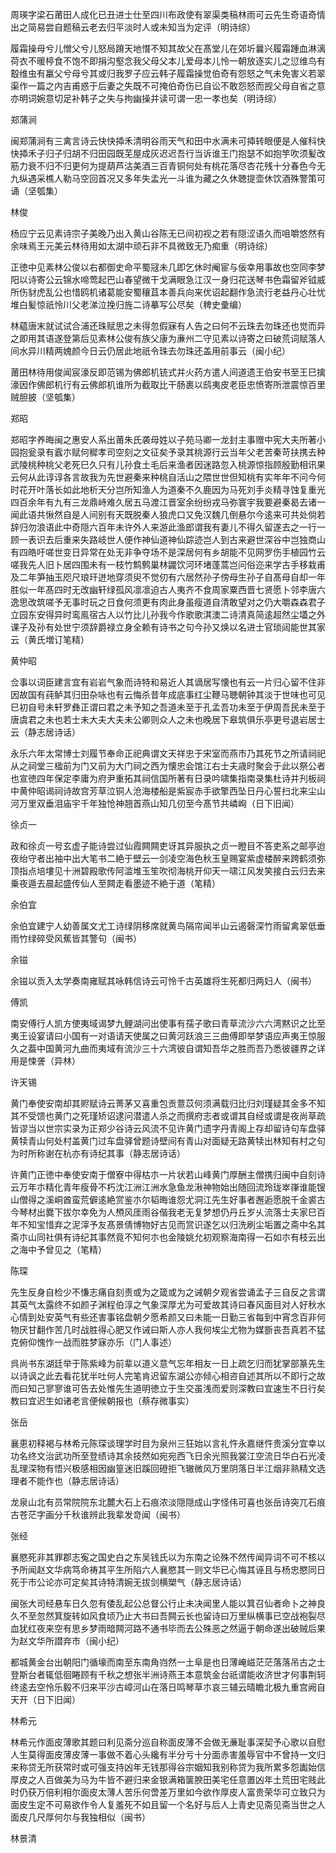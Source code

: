 <!-- { "loadSidebar": true } -->
周瑛字梁石莆田人成化已丑进士仕至四川布政使有翠渠类稿林雨可云先生奇语奇情出之简易尝自题稿云老去归平淡时人或未知当为定评（明诗综）

履霜操母兮儿憎父兮儿怒局蹐天地憯不知其故父在髙堂儿在郊圻曩兴履霜踵血淋漓荷衣不暖楟食不饱不即捐沟壑念我父母父本儿爱母本儿怜一朝放逐实儿之愆维鸟有鷇维虫有臝父兮母兮其或归我罗子应云韩子履霜操觉伯奇有怨怒之气未免害义若翠渠作一篇之内吉甫惑于后妻之失既不可掩伯奇伤已自讼不敢怨怒而觊父母自省之意亦明词婉意切足补韩子之失与拘幽操并读可谓一忠一孝也矣（明诗综）

郑蒲涧

闽郑蒲涧有三禽言诗云快快揷禾清明谷雨天气和田中水满未可揷转眼便是人催科快快揷禾子归子归胡不归田园既芜屋成灰迟迟吾行当诉谁王门抱瑟不如抱竽吹须髪改筋力衰不归不归更何为提葫芦沽美酒三百青铜何处有桃花落尽杏花残十分春色今无九纵遇采樵人勒马空回首况又多年失孟光一斗谁为藏之久休聴提壶休饮酒殊警策可诵（坚瓠集）

林俊

杨应宁云见素诗宗子美晚乃出入黄山谷陈无已间初视之若有隠涩语久而咀嚼悠然有余味焉王元美云林待用如太湖中顽石非不具微致无乃痴重（明诗综）

正徳中见素林公俊以右都御史命平蜀冦未几即乞休时阉宦与佞幸用事故也空同李梦阳以诗寄公云锦水啼莺起巴山春望微干戈满眼急江汉一身归花送琴书色霜留斧钺威所伤豺虎乱公也惜鸥机诸葛能安蜀穰苴本善兵向来优诏起翻作急流行老益丹心壮忧堆白髪惊祇怜川父老涕泣挽归旌二诗摹写公尽矣（稗史彚编）

林藴唐末就试试合浦还珠赋思之未得忽假寐有人告之曰何不云珠去勿珠还也觉而异之即用其语遂登第后见素林公俊有族父康为亷州二守见素以诗寄之曰破荒词赋落人间水异川精两媿颜今日云仍居此地祇令珠去勿珠还盖用前事云（闽小纪）

莆田林待用俊闻宸濠反即范锡为佛郎机铳式并火药方遣人间道遗王伯安书至王巳擒濠因作佛郎机行有云佛郎机谁所为截取比干肠裹以鸱夷皮老臣忠愤寄所泄震惊百里贼胆披（坚瓠集）

郑昭

郑昭字养晦闽之惠安人系出莆朱氏袭母姓以子苑马卿一龙封主事赠中宪大夫所著小园抱瓮录有蠧朩赋何穉孝司空刻之文征矣予录其桃源行云当年父老苦秦苛扶携去种武陵桃种桃父老死巳久只有儿孙食土毛后来渔者因迷路忽入桃源惊指顾殷勤相讯果云何从此谆谆各言故我为先世避秦来种桃自活山之隈世世但知桃有实年年不问今何时花开叶落长如此地析天分岂所知渔人为道秦不久鹿因为马死刘手炎精寻蚀复重光四百余年有九有三龙鼎峙难久居五马渡江晋室余纷纷戎马弥寰宇我要避秦曷去诸一闻此语共愀然自是人间别有天既脱秦人狼虎口又免汉魏几倒悬尔今逺来可共处倘若辞归勿浪语此中奇隠六百年未许外人来游此渔郎谓我有妻儿不得久留遂去之一行一顾一表识去后重来失路岐世人便作神仙道神仙踪迹岂人到古来避世深谷中岂独商山有四皓吁嗟世变日异常在处无非争夺场不是深居何有乡胡能不见网罗伤手植园竹云嗟我先人旧卜居四围未有一枝竹鹪鹩巢林鼹饮河环堵蓬蒿岂问俗迩来学古手移栽甫及二年笋抽玉咫尺琅玕迸地穿须臾不觉仞有六居然孙子傍母生孙子自髙母自却一年胜似一年髙四时无改幽轩绿孤风凛凛迫古人夷齐不食周家粟西晋七贤愿卜邻李唐六逸思改筑嗟予无事时玩之日食何须更有肉此身虽瘦道自清敢望对之仍大嚼森森君子立园东安得异时鸾鳯宿古人以竹比儿孙我今作歌歌淇澳二诗清真简逺超然尘壒之外课子及孙有处世宁须辞爵禄立身全赖有诗书之句今孙又焕以名进士官琐闼能世其家云（黄氏増订笔精）

黄仲昭

佥事以词臣建言宜有岩岩气象而诗特和易近人其谪居写懐也有云一片归心留不住非因故国有莼鲈其归田杂咏也有云悔杀昔年成底事红尘鞭马聴朝钟其淡于世味也可见巳初自号未轩罗彝正谓曰君之未予知之吾道未至于孔孟吾功未至于伊周吾民未至于唐虞君之未也若士未大夫大夫未公卿则众人之未也晚居下皋筑俱乐亭更号退岩居士云（静志居诗话）

永乐六年太常博士刘履节奉命正祀典谓文天祥忠于宋室而燕市乃其死节之所请祠祀从之祠堂三楹前为门又前为大门祠之西为懐忠会馆江右士夫歳时聚会于此以祭公者也宣徳四年保定李庸为府尹重拓其祠信国所著有日录吟啸集指南录集杜诗并刋板祠中黄仲昭谒祠诗故宫芳草泣铜人沧海楼船是紫宸赤手欲擎西坠日丹心誓扫北来尘山河万里双垂泪庙宇千年独怆神翘首燕山知几仞至今髙节共嶙峋（日下旧闻）

徐贞一

政和徐贞一号玄虚子能诗尝过仙霞闗闗吏讶其异服执之贞一瞪目不答吏系之邮亭迨夜绐守者出袖中出大笔书二絶于壁云一剑凌空海色秋玉皇赐宴紫虚楼醉来跨鹤须弥顶指点培塿见十洲碧殿歌传阿滥堆玉笙吹彻海桃开仰天一啸江风发笑接白云归去来乗夜遁去晨起盛传仙人至闗走看墨迹不絶于道（笔精）

余伯宜

余伯宜建宁人幼善属文尤工诗绿阴移席就黄鸟隔帘闻半山云遏磬深竹雨留禽翠低垂雨竹绿碎受风蕉皆其警句（闽书）

余镃

余镃以贡入太学奏南雍赋其咏韩信诗云可怜千古英雄将生死都归两妇人（闽书）

傅凯

南安傅行人凯方使夷域谒梦九鲤湖问出使事有孺子歌曰青草流沙六六湾黙识之比至夷王设宴请曰小国有一对语请天使属之曰黄河跃浪三三曲傅即举梦语应声夷王惊服久之葢中国黄河九曲而夷域有流沙三十六湾彼自谓知吾华之胜而吾乃悉彼疆界之详用是悚詟（异林）

许天锡

黄门奉使安南却其赆赋诗云菁茅又喜重包贡薏苡何须满载归比归刘瑾疑其金多不知其不受馈也黄门之死瑾矫诏逮问潜遣人杀之而撰府志者或谓其自经或谓是夜尚草疏皆谬当以世宗实录为正郑少谷诗云风流不见许黄门遗字丹青阁上存却留诗句车盘驿黄犊青山何处村盖黄门过车盘驿曾题诗壁间有青山对面疑无路黄犊出林知有村之句为时所称谢在杭亦有诗纪其事（静志居诗话）

许黄门正徳中奉使安南于僧寮中得枯朩一片状若山峰黄门厚酬主僧携归闽中自刻诗云万年朩精化青年瘦骨不朽沈江洲江洲水急鱼龙湫神物始出随回流玲珑崒嵂谁能锼山僧得之溪峒酋蛮荒僻逺絶赏鉴朩尔韬晦谁怨尤洞江先生好事者邂逅愿脱千金裘古今琴材出爨下拔尔幸免为人槱风厓雨谷偕我老无复梦想仍丹丘岁乆流落士夫家巳百年不知宝惜弃之泥滓予友髙景倩博物好古见而赏识遂乞以归洗刷尘垢置之斋中名其斋朩山同社俱有诗纪其事然竟不知何朩也金陵姚允初观察海南得一石如朩有枝云出之海中予曾见之（笔精）

陈琛

先生反身自检少不慊志痛自刻责或为之箴或为之诫朝夕观省尝诵孟子三自反之言谓其英气太露终不如颜子渊程伯淳之气象深厚尤为可爱故其诗曰春风面目对人好秋水心情到处安英气有些还害事铭盘朝夕愿希颜又曰未能一日勤三省每到中宵念百非何物厌甘翻作苦几时战胜得心肥又作诫曰斯人亦人我何埃尘尤物为媒斵丧吾真若不猛克俯仰愧怍一战而胜梦寐亦乐（门人事述）

呉尚书东湖廷举于陈紫峰为前辈以道义意气忘年相友一日上疏乞归而犹掌部篆先生以诗讽之此去看花犹半吐何人完笔肯迟留东湖公亦倾心相咨自述其所以不即行之故而曰知己寥寥谁可告去处惟先生道明徳立于生交虽浅而爱则深教曰宜速生不日行矣教曰宜迟生如诸老言便候朝报也（蔡存微事实）

张岳

襄恵初释褐与林希元陈琛谈理学时目为泉州三狂始以言礼忤永嘉继忤贵溪分宜幸以功名终文治武功所至登绩诗其余技然如宛宛西飞日余光照我裳江空流日华白石光凌乱理深物有悟兴极感相因幽篁迷旧蹊回磴拒飞辙微风万里阴落日半江烟非熟精文选理者不能作也（静志居诗话）

龙泉山北有员常院院东北麓大石上石痕浓淡隠隠成山字怪伟可喜也张岳诗突兀石痕古苍茫字画分千秋谁辨此我辈发竒闻（闽书）

张经

襄愍死非其罪郡志寃之国史白之东吴钱氏以为东南之论殊不然传闻异词不可不核以予所闻赵文华病笃命祷其平生所陷六人襄愍其一则文华已心悔其诬且与杨忠愍同日死于市公论亦可定矣其诗特清婉无拔剑横槊气（静志居诗话）

闽张大司经悬车日久忽有倭乱起公总督公行止未决闻里人能以箕召仙者命卜之神良久不至忽然箕旋转如风食顷乃止大书曰吾闗云长也留诗曰万里纵横事已空战袍裂尽血犹红夜来空有思乡梦雨暗闗河路不通书毕而去公殊恶之然逼于朝命遂出破贼后果为赵文华所譛弃市（闽小纪）

都城黄金台出朝阳门循壕而南至东南角岿然一土阜是也日薄崦嵫茫茫落落吊古之士登斯台者辄低徊睠顾有千秋之想张半洲诗燕王本意筑金台祇谓能收济世才何事荆轲终逺去空怜乐毅不归来平沙古嶂河山在落日鸣琴草朩哀三辅云晴瞻北极九重宫阙自天开（日下旧闻）

林希元

林希元作面皮薄歌其题曰利见斋分巡自称面皮薄不会做无亷耻事深契予心歌以自慰人生莫得面皮薄皮薄一事做不着心头纔有半分亏十分面赤害羞辱官中不曾持一文归来称贷无所获常时或可强支持凶年无钱那得谷宗姻知我别称贷为我所累多怨讟始信厚皮之人百做美为马为牛皆不避归来金银满箱箧腴田美宅任意置凶年土荒田宅贱此时仍获万倍利相尔面皮太薄人苦乐何啻差万里如今欲作厚皮人富贵荣华可立致只为面皮生定不可易欲作令人复羞死不如且留一个名好与后人上青史见斋见斋当世之人面皮几尺厚何尔与我独相似（闽书）

林景清

